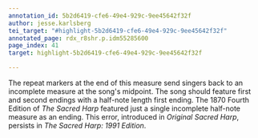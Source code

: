 ```yaml
---
annotation_id: 5b2d6419-cfe6-49e4-929c-9ee45642f32f
author: jesse.karlsberg
tei_target: "#highlight-5b2d6419-cfe6-49e4-929c-9ee45642f32f"
annotated_page: rdx_r8shr.p.idm55285600
page_index: 41
target: highlight-5b2d6419-cfe6-49e4-929c-9ee45642f32f

---
```

The repeat markers at the end of this measure send singers back to an incomplete measure at the song's midpoint. The song should feature first and second endings with a half-note length first ending. The 1870 Fourth Edition of *The Sacred Harp* featured just a single incomplete half-note measure as an ending. This error, introduced in *Original Sacred Harp*, persists in *The Sacred Harp: 1991 Edition*.